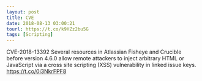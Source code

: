 ```yaml
---
layout: post
title: CVE
date: 2018-08-13 03:00:21
tourl: https://t.co/k9HZz2bu5G
tags: [Scripting]
---
```

CVE-2018-13392 Several resources in Atlassian Fisheye and Crucible before version 4.6.0 allow remote attackers to inject arbitrary HTML or JavaScript via a cross site scripting (XSS) vulnerability in linked issue keys.  https://t.co/0i3NkrFPF8